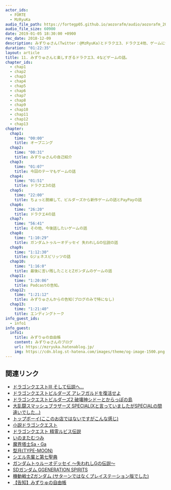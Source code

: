 ```yaml
---
actor_ids:
  - FORTE
  - MzRyuKa
audio_file_path: https://fortegp05.github.io/aozorafm/audio/aozorafm_20190105_01.mp3
audio_file_size: 60900
date: 2019-01-05 18:30:00 +0900
rec_date: 2018-12-09
description: みずりゅさん(Twitter：@MzRyuKa)とドラクエ3、ドラクエ4他、ゲームについて楽しく語りました。
duration: "01:22:35"
layout: article
title: 11. みずりゅさんと楽しすぎるドラクエ3、4などゲームの話。
chapter_ids:
  - chap1
  - chap2
  - chap3
  - chap4
  - chap5
  - chap6
  - chap7
  - chap8
  - chap9
  - chap10
  - chap11
  - chap12
  - chap13
chapter:
  chap1:
    time: "00:00"
    title: オープニング
  chap2:
    time: "00:31"
    title: みずりゅさんの自己紹介
  chap3:
    time: "01:07"
    title: 今回のテーマもゲームの話
  chap4:
    time: "01:51"
    title: ドラクエ3の話
  chap5:
    time: "22:00"
    title: ちょっと脱線して、ビルダーズから新作ゲームの話とPayPayの話
  chap6:
    time: "26:20"
    title: ドラクエ4の話
  chap7:
    time: "56:41"
    title: その他、今後話したいゲームの話
  chap8:
    time: "1:10:29"
    title: ガンダムトゥルーオデッセイ 失われしGの伝説の話
  chap9:
    time: "1:12:30"
    title: Gジェネスピリッツの話
  chap10:
    time: "1:16:0"
    title: 最後に言い残したこととZガンダムのゲームの話
  chap11:
    time: "1:20:06"
    title: Podcastの告知。
  chap12:
    time: "1:21:12"
    title: みずりゅさんからの告知(ブログのみで特になし)
  chap13:
    time: "1:21:40"
    title: エンディングトーク
info_guest_ids:
  - info1
info_guest:
  info1:
    title: みずりゅの自由帳
    content: みずりゅさんのブログ
    url: https://mzryuka.hatenablog.jp/
    img: https://cdn.blog.st-hatena.com/images/theme/og-image-1500.png
---
```


## 関連リンク
- [ドラゴンクエストIII そして伝説へ…](https://ja.wikipedia.org/wiki/%E3%83%89%E3%83%A9%E3%82%B4%E3%83%B3%E3%82%AF%E3%82%A8%E3%82%B9%E3%83%88III_%E3%81%9D%E3%81%97%E3%81%A6%E4%BC%9D%E8%AA%AC%E3%81%B8%E2%80%A6)
- [ドラゴンクエストビルダーズ アレフガルドを復活せよ](https://ja.wikipedia.org/wiki/%E3%83%89%E3%83%A9%E3%82%B4%E3%83%B3%E3%82%AF%E3%82%A8%E3%82%B9%E3%83%88%E3%83%93%E3%83%AB%E3%83%80%E3%83%BC%E3%82%BA_%E3%82%A2%E3%83%AC%E3%83%95%E3%82%AC%E3%83%AB%E3%83%89%E3%82%92%E5%BE%A9%E6%B4%BB%E3%81%9B%E3%82%88)
- [ドラゴンクエストビルダーズ2 破壊神シドーとからっぽの島](https://ja.wikipedia.org/wiki/%E3%83%89%E3%83%A9%E3%82%B4%E3%83%B3%E3%82%AF%E3%82%A8%E3%82%B9%E3%83%88%E3%83%93%E3%83%AB%E3%83%80%E3%83%BC%E3%82%BA2_%E7%A0%B4%E5%A3%8A%E7%A5%9E%E3%82%B7%E3%83%89%E3%83%BC%E3%81%A8%E3%81%8B%E3%82%89%E3%81%A3%E3%81%BD%E3%81%AE%E5%B3%B6)
- [大乱闘スマッシュブラザーズ SPECIAL(Xと言っていましたがSPECIALの間違いでした…)](https://ja.wikipedia.org/wiki/%E5%A4%A7%E4%B9%B1%E9%97%98%E3%82%B9%E3%83%9E%E3%83%83%E3%82%B7%E3%83%A5%E3%83%96%E3%83%A9%E3%82%B6%E3%83%BC%E3%82%BA_SPECIAL)
- [トップボーイ(ここのお店ではないですがこんな感じ)](https://twitter.com/topboyccc)
- [小説ドラゴンクエスト](https://ja.wikipedia.org/wiki/%E5%B0%8F%E8%AA%AC%E3%83%89%E3%83%A9%E3%82%B4%E3%83%B3%E3%82%AF%E3%82%A8%E3%82%B9%E3%83%88)
- [ドラゴンクエスト 精霊ルビス伝説](https://ja.wikipedia.org/wiki/%E3%83%89%E3%83%A9%E3%82%B4%E3%83%B3%E3%82%AF%E3%82%A8%E3%82%B9%E3%83%88_%E7%B2%BE%E9%9C%8A%E3%83%AB%E3%83%93%E3%82%B9%E4%BC%9D%E8%AA%AC)
- [いのまたむつみ](https://ja.wikipedia.org/wiki/%E3%81%84%E3%81%AE%E3%81%BE%E3%81%9F%E3%82%80%E3%81%A4%E3%81%BF)
- [魔界塔士Sa・Ga](https://ja.wikipedia.org/wiki/%E9%AD%94%E7%95%8C%E5%A1%94%E5%A3%ABSa%E3%83%BBGa)
- [型月(TYPE-MOON)](https://ja.wikipedia.org/wiki/TYPE-MOON)
- [シエル先輩と第七聖典](https://ja.wikipedia.org/wiki/%E6%9C%88%E5%A7%AB_(%E3%82%B2%E3%83%BC%E3%83%A0))
- [ガンダムトゥルーオデッセイ 〜失われしGの伝説〜](https://ja.wikipedia.org/wiki/%E3%82%AC%E3%83%B3%E3%83%80%E3%83%A0%E3%83%88%E3%82%A5%E3%83%AB%E3%83%BC%E3%82%AA%E3%83%87%E3%83%83%E3%82%BB%E3%82%A4_%E3%80%9C%E5%A4%B1%E3%82%8F%E3%82%8C%E3%81%97G%E3%81%AE%E4%BC%9D%E8%AA%AC%E3%80%9C)
- [SDガンダム GGENERATION SPIRITS](https://ja.wikipedia.org/wiki/SD%E3%82%AC%E3%83%B3%E3%83%80%E3%83%A0_GGENERATION#SD%E3%82%AC%E3%83%B3%E3%83%80%E3%83%A0_GGENERATION_SPIRITS)
- [機動戦士Ζガンダム (サターンではなくプレイステーション版でした)](https://ja.wikipedia.org/wiki/%E6%A9%9F%E5%8B%95%E6%88%A6%E5%A3%AB%CE%96%E3%82%AC%E3%83%B3%E3%83%80%E3%83%A0_(%E3%83%97%E3%83%AC%E3%82%A4%E3%82%B9%E3%83%86%E3%83%BC%E3%82%B7%E3%83%A7%E3%83%B3))
- [【告知】みずりゅの自由帳](https://mzryuka.hatenablog.jp/)
